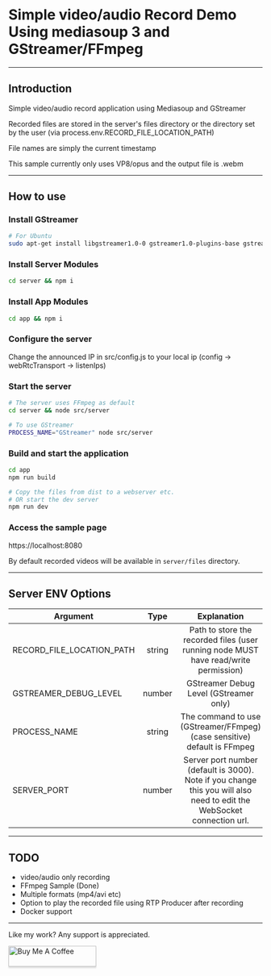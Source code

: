 # Simple video/audio Record Demo Using mediasoup 3 and GStreamer/FFmpeg

---

## Introduction

Simple video/audio record application using Mediasoup and GStreamer

Recorded files are stored in the server's files directory or the directory set by the user (via process.env.RECORD_FILE_LOCATION_PATH)

File names are simply the current timestamp

This sample currently only uses VP8/opus and the output file is .webm


---

## How to use

### Install GStreamer

```bash
# For Ubuntu
sudo apt-get install libgstreamer1.0-0 gstreamer1.0-plugins-base gstreamer1.0-plugins-good gstreamer1.0-plugins-bad gstreamer1.0-plugins-ugly gstreamer1.0-libav gstreamer1.0-doc gstreamer1.0-tools gstreamer1.0-x gstreamer1.0-alsa gstreamer1.0-gl gstreamer1.0-gtk3 gstreamer1.0-qt5 gstreamer1.0-pulseaudio
```

### Install Server Modules

```bash
cd server && npm i
```

### Install App Modules

```bash
cd app && npm i
```

### Configure the server

Change the announced IP in src/config.js to your local ip (config -> webRtcTransport -> listenIps)

### Start the server

```bash
# The server uses FFmpeg as default
cd server && node src/server

# To use GStreamer
PROCESS_NAME="GStreamer" node src/server
```

### Build and start the application

```bash
cd app
npm run build

# Copy the files from dist to a webserver etc.
# OR start the dev server
npm run dev
```

### Access the sample page
https://localhost:8080


By default recorded videos will be available in `server/files` directory.

---

## Server ENV Options

| Argument | Type | Explanation |
| -------- | :--: | :---------: |
| RECORD_FILE_LOCATION_PATH | string | Path to store the recorded files (user running node MUST have read/write permission) |
| GSTREAMER_DEBUG_LEVEL | number | GStreamer Debug Level (GStreamer only) |
| PROCESS_NAME | string | The command to use (GStreamer/FFmpeg) (case sensitive) default is FFmpeg |
| SERVER_PORT | number | Server port number (default is 3000). Note if you change this you will also need to edit the WebSocket connection url. |

---

## TODO

- video/audio only recording
- FFmpeg Sample (Done)
- Multiple formats (mp4/avi etc)
- Option to play the recorded file using RTP Producer after recording
- Docker support

---

Like my work? Any support is appreciated.

<a href="https://www.buymeacoffee.com/ethand9999" target="_blank"><img src="https://www.buymeacoffee.com/assets/img/custom_images/orange_img.png" alt="Buy Me A Coffee" style="height: 41px !important;width: 174px !important;box-shadow: 0px 3px 2px 0px rgba(190, 190, 190, 0.5) !important;-webkit-box-shadow: 0px 3px 2px 0px rgba(190, 190, 190, 0.5) !important;" ></a>
